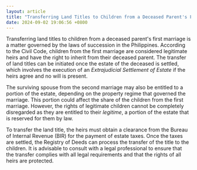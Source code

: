 ```yaml
---
layout: article
title: "Transferring Land Titles to Children from a Deceased Parent's First Marriage"
date: 2024-09-02 19:06:56 +0800
---
```


<p>Transferring land titles to children from a deceased parent's first marriage is a matter governed by the laws of succession in the Philippines. According to the Civil Code, children from the first marriage are considered legitimate heirs and have the right to inherit from their deceased parent. The transfer of land titles can be initiated once the estate of the deceased is settled, which involves the execution of an <em>Extrajudicial Settlement of Estate</em> if the heirs agree and no will is present.</p><p>The surviving spouse from the second marriage may also be entitled to a portion of the estate, depending on the property regime that governed the marriage. This portion could affect the share of the children from the first marriage. However, the rights of legitimate children cannot be completely disregarded as they are entitled to their <em>legitime</em>, a portion of the estate that is reserved for them by law.</p><p>To transfer the land title, the heirs must obtain a clearance from the Bureau of Internal Revenue (BIR) for the payment of estate taxes. Once the taxes are settled, the Registry of Deeds can process the transfer of the title to the children. It is advisable to consult with a legal professional to ensure that the transfer complies with all legal requirements and that the rights of all heirs are protected.</p>